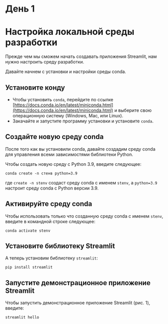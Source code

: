 # День 1

# Настройка локальной среды разработки

Прежде чем мы сможем начать создавать приложения Streamlit, нам нужно настроить среду разработки.

Давайте начнем с установки и настройки среды conda.

## Установите конду

- Чтобы установить `conda`, перейдите по ссылке [https://docs.conda.io/en/latest/miniconda.html](https://docs.conda.io/en/latest/miniconda.html) и выберите свою операционную систему (Windows, Mac, или Linux).
- Закачайте и запустите программу установки и установите `conda`.

## Создайте новую среду conda

После того как вы установили conda, давайте создадим среду conda для управления всеми зависимостями библиотеки Python.

Чтобы создать новую среду с Python 3.9, введите следующее:

`conda create -n стенв python=3.9`

где `create -n stenv` создаст среду conda с именем `stenv`, а `python=3.9` настроит среду conda с Python версии 3.9.

## Активируйте среду conda

Чтобы использовать только что созданную среду conda с именем `stenv`, введите в командной строке следующее:

`conda activate stenv`

## Установите библиотеку Streamlit

А теперь установим библиотеку `streamlit`:

`pip install streamlit`

## Запустите демонстрационное приложение Streamlit

Чтобы запустить демонстрационное приложение Streamlit (рис. 1), введите:

`streamlit hello`